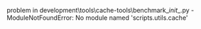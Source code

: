 problem in development\tools\cache-tools\benchmark\__init__.py - ModuleNotFoundError: No module named 'scripts.utils.cache'
